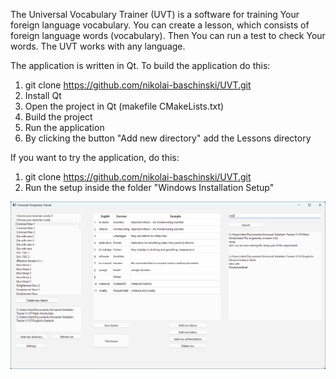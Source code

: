 The Universal Vocabulary Trainer (UVT) is a software for training Your foreign language vocabulary.
You can create a lesson, which consists of foreign language words (vocabulary). Then You can run a test to check Your words.
The UVT works with any language.

The application is written in Qt. To build the application do this:
1. git clone https://github.com/nikolai-baschinski/UVT.git
2. Install Qt
3. Open the project in Qt (makefile CMakeLists.txt)
4. Build the project
5. Run the application
6. By clicking the button "Add new directory" add the Lessons directory

If you want to try the application, do this:
1. git clone https://github.com/nikolai-baschinski/UVT.git
2. Run the setup inside the folder "Windows Installation Setup"

![](/doc/GUI.png)

